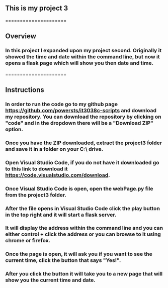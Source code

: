 ## This is my project 3

=====================

## Overview 

### In this project I expanded upon my project second. Originally it showed the time and date within the command line, but now it opens a flask page which will show you then date and time.

=====================

## Instructions

### In order to run the code go to my github page https://github.com/powersts/it3038c-scripts and download my repository. You can download the repository by clicking on "code" and in the dropdown there will be a "Download ZIP" option.

### Once you have the ZIP downloaded, extract the project3 folder and save it in a folder on your C:\ drive.

### Open Visual Studio Code, if you do not have it downloaded go to this link to download it https://code.visualstudio.com/download.

### Once Visual Studio Code is open, open the webPage.py file from the project3 folder.

### After the file opens in Visual Studio Code click the play button in the top right and it will start a flask server.

### It will display the address within the command line and you can either control + click the address or you can browse to it using chrome or firefox.

### Once the page is open, it will ask you if you want to see the current time, click the button that says "Yes!".

### After you click the button it will take you to a new page that will show you the current time and date.

